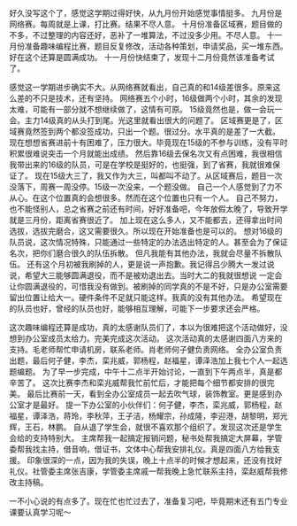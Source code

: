 好久没写这个了，感觉这学期过得好快，从九月份开始感觉事情挺多。
九月份是网络赛。每周就是上课，打比赛。结果不尽人意。
十月份准备区域赛，题目做的不多，不过整理的内容还好，恶补了一堆算法，不过没多少用。不尽人意。
十一月份准备趣味编程比赛，题目反复修改，活动各种策划，申请奖品，买一堆东西。好在这个还算是圆满成功。
十一月份快结束了，发现十二月份竟然该准备考试了。

感觉这一学期进步确实不大。从网络赛就看出，自己真的和14级差很多。原来这么差的不只是技术，还有坚持。
网络赛五个小时，16级做两个小时，其余的发现太难，可能有一部分就不想继续做了，这情有可原。
15级竟然也是，做一会玩一会。主力14级真的从头打到尾。光这里就看出很大的问题了。
区域赛更是了，区域赛竟然签到两个都没签成功，只出一个题。很过分。水平真的是差了一大截。
现在想想省赛进前十有困难了，压力很大。毕竟现在15级的不参与训练，没有平时积累很难说突击一个月就能出成绩。
然后靠16级去保名次又有点困难，我很相信我带出来的16级的队员，可是在学校是挺好的，也挺强，到了省赛，我就很难保证了。
现在15级大三了，我又作为大三，叫都叫不动了。从区域赛后，题目一次没落下，周赛一周没停。15级一次没来，一个题没做。
自己一个人感觉到了力不从心。在这个位置真的会想很多。然而在这个位置也只有一个人。
自己不努力，也不能怪别人，总之省赛之前还有时间，好好准备吧，今年放假太晚了，导致开学就是三月份，距离省赛很近了。
加上现在这么多人，又不能都去，还得拿出时间选拔，选拔完磨合，这又需要很久。所以现在开始准备也是可以的。
想对16级的队员说，这次情况特殊，只能通过一些特定的办法选出特定的人。甚至会为了保证名次，把你们磨合很久的队伍拆散。
但凡我能有其他办法，我就会尽量不拆散队伍。
还有这个月初被我刷掉的人，更是说一声抱歉。我记得吕少腾大一发过说说，希望大三能够圆满退役，而不是被劝退出去。当时大二的我就很想说
一定会让你圆满退役的，可惜我没有做到。被刷掉的同学真的不是不好，只是办公室需要留出位置让给大一。硬件条件不足就只能这样。我真的没有其他办法。
希望现在的队员也好，曾经的队员也好，能够相互理解，可能下一步要求还会严格。

这次趣味编程还算是成功，真的太感谢队员们了，本以为很难把这个活动做好，没想到办公室成员太给力。完美完成这次活动。
这次活动真的太感谢四面八方来的支持。毛老师帮忙申请机房，联系老师。肖老师何子健负责网络。
全办公室负责出题，最后何子健，李杰，栾兆威，郭杨程，赵福星，谭泽浩加上我七个人一起选题编题。
为了早一步完成，中午十二点半开始讨论，一直到下午两点半，真是都辛苦了。
这次比赛李杰和栾兆威帮我忙前忙后，才能把每个细节都安排的很完美。
最后比赛前一天，看到全办公室成员一起去吹气球，装饰教室。更是感到办公室才是最好。
提一下办公室的小伙伴们：何子健，李杰，栾兆威，郭杨程，赵福星，谭泽浩，蒋玲，李秋萍，王子洁，杨耀宗，孙成隆，李迎港，胡黎明，郑光辉，王石，林鹏。
自从退了学生会，就很不喜欢那个组织了。发现这次还是学生会给的支持特别大。
主席帮我一起搞定报销问题，秘书处帮我搞定大屏幕，学管委帮我找主持，借音响，借证书，文体中心帮我安排礼仪。真是四面八方给我支援。
印象很深的一点，因为我的失误，晚上十点半的时候才想起来，还没有找好礼仪。社管委主席张吉康，学管委主席戚一帮我晚上急忙联系主持，栾赵威帮我修改主持稿。

一不小心说的有点多了。现在忙也忙过去了，准备复习吧，毕竟期末还有五门专业课要认真学习呢～
